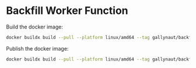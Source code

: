 # Backfill Worker Function

Build the docker image:

```bash
docker buildx build --pull --platform linux/amd64 --tag gallynaut/backfill-oracle-worker --load ../
```

Publish the docker image:

```bash
docker buildx build --pull --platform linux/amd64 --tag gallynaut/backfill-oracle-worker --push ../
```
